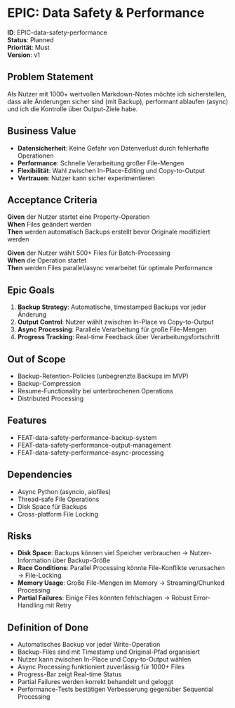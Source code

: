 # EPIC: Data Safety & Performance

**ID**: EPIC-data-safety-performance  
**Status**: Planned  
**Priorität**: Must  
**Version**: v1  

## Problem Statement

Als Nutzer mit 1000+ wertvollen Markdown-Notes möchte ich sicherstellen, dass alle Änderungen sicher sind (mit Backup), performant ablaufen (async) und ich die Kontrolle über Output-Ziele habe.

## Business Value

- **Datensicherheit**: Keine Gefahr von Datenverlust durch fehlerhafte Operationen
- **Performance**: Schnelle Verarbeitung großer File-Mengen
- **Flexibilität**: Wahl zwischen In-Place-Editing und Copy-to-Output
- **Vertrauen**: Nutzer kann sicher experimentieren

## Acceptance Criteria

**Given** der Nutzer startet eine Property-Operation  
**When** Files geändert werden  
**Then** werden automatisch Backups erstellt bevor Originale modifiziert werden

**Given** der Nutzer wählt 500+ Files für Batch-Processing  
**When** die Operation startet  
**Then** werden Files parallel/async verarbeitet für optimale Performance

## Epic Goals

1. **Backup Strategy**: Automatische, timestamped Backups vor jeder Änderung
2. **Output Control**: Nutzer wählt zwischen In-Place vs Copy-to-Output
3. **Async Processing**: Parallele Verarbeitung für große File-Mengen
4. **Progress Tracking**: Real-time Feedback über Verarbeitungsfortschritt

## Out of Scope

- Backup-Retention-Policies (unbegrenzte Backups im MVP)
- Backup-Compression
- Resume-Functionality bei unterbrochenen Operations
- Distributed Processing

## Features

- FEAT-data-safety-performance-backup-system
- FEAT-data-safety-performance-output-management
- FEAT-data-safety-performance-async-processing

## Dependencies

- Async Python (asyncio, aiofiles)
- Thread-safe File Operations
- Disk Space für Backups
- Cross-platform File Locking

## Risks

- **Disk Space**: Backups können viel Speicher verbrauchen → Nutzer-Information über Backup-Größe
- **Race Conditions**: Parallel Processing könnte File-Konflikte verursachen → File-Locking
- **Memory Usage**: Große File-Mengen im Memory → Streaming/Chunked Processing
- **Partial Failures**: Einige Files könnten fehlschlagen → Robust Error-Handling mit Retry

## Definition of Done

- Automatisches Backup vor jeder Write-Operation
- Backup-Files sind mit Timestamp und Original-Pfad organisiert
- Nutzer kann zwischen In-Place und Copy-to-Output wählen
- Async Processing funktioniert zuverlässig für 1000+ Files
- Progress-Bar zeigt Real-time Status
- Partial Failures werden korrekt behandelt und geloggt
- Performance-Tests bestätigen Verbesserung gegenüber Sequential Processing